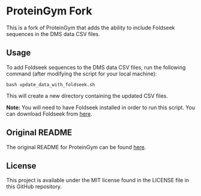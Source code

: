 # ProteinGym Fork

This is a fork of ProteinGym that adds the ability to include Foldseek sequences in the DMS data CSV files.

## Usage

To add Foldseek sequences to the DMS data CSV files, run the following command (after modifying the script for your local machine):

```
bash update_data_with_foldseek.sh
```

This will create a new directory containing the updated CSV files.

**Note:** You will need to have Foldseek installed in order to run this script. You can download Foldseek from [here](https://github.com/steineggerlab/foldseek).

## Original README

The original README for ProteinGym can be found [here](https://github.com/OATML-Markslab/ProteinGym/blob/main/README.md).

## License

This project is available under the MIT license found in the LICENSE file in this GitHub repository.

